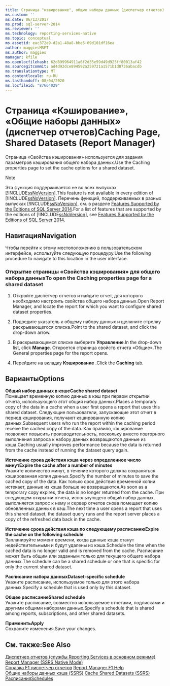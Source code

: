 ```yaml
---
title: Страница "кэширование", общие наборы данных (диспетчер отчетов) | Документация Майкрософт
ms.custom: ''
ms.date: 06/13/2017
ms.prod: sql-server-2014
ms.reviewer: ''
ms.technology: reporting-services-native
ms.topic: conceptual
ms.assetid: eac372e9-d2a1-48a8-bbe5-09d101df16ea
author: maggiesMSFT
ms.author: maggies
manager: kfile
ms.openlocfilehash: 62d899964911a6f2d35e59d49d925ff80013af42
ms.sourcegitcommit: ad4d92dce894592a259721a1571b1d8736abacdb
ms.translationtype: MT
ms.contentlocale: ru-RU
ms.lasthandoff: 08/04/2020
ms.locfileid: "87664029"
---
```

# <a name="caching-page-shared-datasets-report-manager"></a><span data-ttu-id="7a94d-102">Страница «Кэширование», «Общие наборы данных» (диспетчер отчетов)</span><span class="sxs-lookup"><span data-stu-id="7a94d-102">Caching Page, Shared Datasets (Report Manager)</span></span>
  <span data-ttu-id="7a94d-103">Страница «Свойства кэширования» используется для задания параметров кэширования общего набора данных.</span><span class="sxs-lookup"><span data-stu-id="7a94d-103">Use the Caching properties page to set the cache options for a shared dataset.</span></span>  
  
> [!NOTE]  
>  <span data-ttu-id="7a94d-104">Эта функция поддерживается не во всех выпусках [!INCLUDE[ssNoVersion](../includes/ssnoversion-md.md)].</span><span class="sxs-lookup"><span data-stu-id="7a94d-104">This feature is not available in every edition of [!INCLUDE[ssNoVersion](../includes/ssnoversion-md.md)].</span></span> <span data-ttu-id="7a94d-105">Перечень функций, поддерживаемых в разных выпусках [!INCLUDE[ssNoVersion](../includes/ssnoversion-md.md)], см. в разделе [Features Supported by the Editions of SQL Server 2014](../../2014/getting-started/features-supported-by-the-editions-of-sql-server-2014.md).</span><span class="sxs-lookup"><span data-stu-id="7a94d-105">For a list of features that are supported by the editions of [!INCLUDE[ssNoVersion](../includes/ssnoversion-md.md)], see [Features Supported by the Editions of SQL Server 2014](../../2014/getting-started/features-supported-by-the-editions-of-sql-server-2014.md).</span></span>  
  
## <a name="navigation"></a><span data-ttu-id="7a94d-106">Навигация</span><span class="sxs-lookup"><span data-stu-id="7a94d-106">Navigation</span></span>  
 <span data-ttu-id="7a94d-107">Чтобы перейти к этому местоположению в пользовательском интерфейсе, используйте следующую процедуру.</span><span class="sxs-lookup"><span data-stu-id="7a94d-107">Use the following procedure to navigate to this location in the user interface.</span></span>  
  
### <a name="to-open-the-caching-properties-page-for-a-shared-dataset"></a><span data-ttu-id="7a94d-108">Открытие страницы «Свойства кэширования» для общего набора данных</span><span class="sxs-lookup"><span data-stu-id="7a94d-108">To open the Caching properties page for a shared dataset</span></span>  
  
1.  <span data-ttu-id="7a94d-109">Откройте диспетчер отчетов и найдите отчет, для которого необходимо настроить свойства общего набора данных.</span><span class="sxs-lookup"><span data-stu-id="7a94d-109">Open Report Manager, and locate the report for which you want to configure shared dataset properties.</span></span>  
  
2.  <span data-ttu-id="7a94d-110">Подведите указатель к общему набору данных и щелкните стрелку раскрывающегося списка.</span><span class="sxs-lookup"><span data-stu-id="7a94d-110">Point to the shared dataset, and click the drop-down arrow.</span></span>  
  
3.  <span data-ttu-id="7a94d-111">В раскрывающемся списке выберите **Управление**.</span><span class="sxs-lookup"><span data-stu-id="7a94d-111">In the drop-down list, click **Manage**.</span></span> <span data-ttu-id="7a94d-112">Откроется страница свойств отчета «Общие».</span><span class="sxs-lookup"><span data-stu-id="7a94d-112">The General properties page for the report opens.</span></span>  
  
4.  <span data-ttu-id="7a94d-113">Перейдите на вкладку **Кэширование** .</span><span class="sxs-lookup"><span data-stu-id="7a94d-113">Click the **Caching** tab.</span></span>  
  
## <a name="options"></a><span data-ttu-id="7a94d-114">Варианты</span><span class="sxs-lookup"><span data-stu-id="7a94d-114">Options</span></span>  
 <span data-ttu-id="7a94d-115">**Общий набор данных в кэше**</span><span class="sxs-lookup"><span data-stu-id="7a94d-115">**Cache shared dataset**</span></span>  
 <span data-ttu-id="7a94d-116">Помещает временную копию данных в кэш при первом открытии отчета, использующего этот общий набор данных.</span><span class="sxs-lookup"><span data-stu-id="7a94d-116">Places a temporary copy of the data in a cache when a user first opens a report that uses this shared dataset.</span></span> <span data-ttu-id="7a94d-117">Следующие пользователи, запускающие этот отчет в период кэширования, получают кэшированную копию данных.</span><span class="sxs-lookup"><span data-stu-id="7a94d-117">Subsequent users who run the report within the caching period receive the cached copy of the data.</span></span> <span data-ttu-id="7a94d-118">Как правило, кэширование позволяет повысить производительность, поскольку вместо повторного выполнения запроса к набору данных возвращаются данные из кэша.</span><span class="sxs-lookup"><span data-stu-id="7a94d-118">Caching usually improves performance because the data is returned from the cache instead of running the dataset query again.</span></span>  
  
 <span data-ttu-id="7a94d-119">**Истечение срока действия кэша через определенное число минут**</span><span class="sxs-lookup"><span data-stu-id="7a94d-119">**Expire the cache after a number of minutes**</span></span>  
 <span data-ttu-id="7a94d-120">Укажите количество минут, в течение которого должна сохраняться кэшированная копия данных.</span><span class="sxs-lookup"><span data-stu-id="7a94d-120">Specify the number of minutes to save the cached copy of the data.</span></span> <span data-ttu-id="7a94d-121">Как только срок действия временной копии истекает, данные из кэша больше не возвращаются.</span><span class="sxs-lookup"><span data-stu-id="7a94d-121">As soon as a temporary copy expires, the data is no longer returned from the cache.</span></span> <span data-ttu-id="7a94d-122">При следующем открытии отчета, использующего общий набор данных, выполняется запрос к нему и сервер отчетов снова помещает копию обновленных данных в кэш.</span><span class="sxs-lookup"><span data-stu-id="7a94d-122">The next time a user opens a report that uses this shared dataset, the dataset query runs and the report server places a copy of the refreshed data back in the cache.</span></span>  
  
 <span data-ttu-id="7a94d-123">**Истечение срока действия кэша по следующему расписанию**</span><span class="sxs-lookup"><span data-stu-id="7a94d-123">**Expire the cache on the following schedule**</span></span>  
 <span data-ttu-id="7a94d-124">Запланируйте момент времени, когда данные кэша станут недействительными и будут удалены из кэша.</span><span class="sxs-lookup"><span data-stu-id="7a94d-124">Schedule the time when the cached data is no longer valid and is removed from the cache.</span></span> <span data-ttu-id="7a94d-125">Расписание может быть общим или заданным только для текущего общего набора данных.</span><span class="sxs-lookup"><span data-stu-id="7a94d-125">The schedule can be a shared schedule or one that is specific for only the current shared dataset.</span></span>  
  
 <span data-ttu-id="7a94d-126">**Расписание набора данных**</span><span class="sxs-lookup"><span data-stu-id="7a94d-126">**Dataset-specific schedule**</span></span>  
 <span data-ttu-id="7a94d-127">Укажите расписание, используемое только для этого набора данных.</span><span class="sxs-lookup"><span data-stu-id="7a94d-127">Specify a schedule that is used only by this dataset.</span></span>  
  
 <span data-ttu-id="7a94d-128">**Общее расписание**</span><span class="sxs-lookup"><span data-stu-id="7a94d-128">**Shared schedule**</span></span>  
 <span data-ttu-id="7a94d-129">Укажите расписание, совместно используемое отчетами, подписками и другими общими наборами данных.</span><span class="sxs-lookup"><span data-stu-id="7a94d-129">Specify a schedule that is shared among reports, subscriptions, and other shared datasets.</span></span>  
  
 <span data-ttu-id="7a94d-130">**Применить**</span><span class="sxs-lookup"><span data-stu-id="7a94d-130">**Apply**</span></span>  
 <span data-ttu-id="7a94d-131">Сохраните изменения.</span><span class="sxs-lookup"><span data-stu-id="7a94d-131">Save your changes.</span></span>  
  
## <a name="see-also"></a><span data-ttu-id="7a94d-132">См. также:</span><span class="sxs-lookup"><span data-stu-id="7a94d-132">See Also</span></span>  
 <span data-ttu-id="7a94d-133">[Диспетчер отчетов (службы Reporting Services в основном режиме)](../../2014/reporting-services/report-manager-ssrs-native-mode.md) </span><span class="sxs-lookup"><span data-stu-id="7a94d-133">[Report Manager  &#40;SSRS Native Mode&#41;](../../2014/reporting-services/report-manager-ssrs-native-mode.md) </span></span>  
 <span data-ttu-id="7a94d-134">[Справка F1 диспетчер отчетов](../../2014/reporting-services/report-manager-f1-help.md) </span><span class="sxs-lookup"><span data-stu-id="7a94d-134">[Report Manager F1 Help](../../2014/reporting-services/report-manager-f1-help.md) </span></span>  
 <span data-ttu-id="7a94d-135">[Общие наборы данных кэша &#40;SSRS&#41;](report-server/cache-shared-datasets-ssrs.md) </span><span class="sxs-lookup"><span data-stu-id="7a94d-135">[Cache Shared Datasets &#40;SSRS&#41;](report-server/cache-shared-datasets-ssrs.md) </span></span>  
 [<span data-ttu-id="7a94d-136">Расписания</span><span class="sxs-lookup"><span data-stu-id="7a94d-136">Schedules</span></span>](subscriptions/schedules.md)  
  
  
